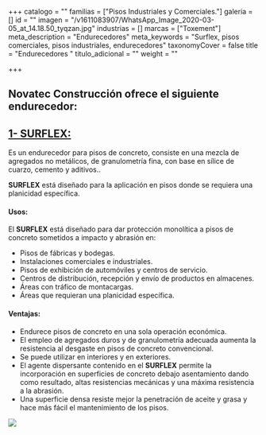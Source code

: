 +++
catalogo = ""
familias = ["Pisos Industriales y Comerciales."]
galeria = []
id = ""
imagen = "/v1611083907/WhatsApp_Image_2020-03-05_at_14.18.50_tyqzan.jpg"
industrias = []
marcas = ["Toxement"]
meta_description = "Endurecedores"
meta_keywords = "Surflex, pisos comerciales, pisos industriales, endurecedores"
taxonomyCover = false
title = "Endurecedores "
titulo_adicional = ""
weight = ""

+++
## Novatec Construcción ofrece el siguiente endurecedor:

## [**1- SURFLEX:**](https://www.toxement.com.co/productos/portafolio/pisos-industriales-y-comerciales/endurecedores-siliceos/?prodId=1544)

Es un endurecedor para pisos de concreto, consiste en una mezcla de agregados no metálicos, de granulometría fina, con base en sílice de cuarzo, cemento y aditivos..

**SURFLEX** está diseñado para la aplicación en pisos donde se requiera una planicidad específica.

#### **Usos:**

El **SURFLEX** está diseñado para dar protección monolítica a pisos de concreto sometidos a impacto y abrasión en:

* Pisos de fábricas y bodegas.
* Instalaciones comerciales e industriales.
* Pisos de exhibición de automóviles y centros de servicio.
* Centros de distribución, recepción y envío de productos en almacenes.
* Áreas con tráfico de montacargas.
* Áreas que requieran una planicidad específica.

#### **Ventajas:**

* Endurece pisos de concreto en una sola operación económica.
* El empleo de agregados duros y de granulometría adecuada aumenta la resistencia al desgaste en pisos de concreto convencional.
* Se puede utilizar en interiores y en exteriores.
* El agente dispersante contenido en el **SURFLEX** permite la incorporación en superficies de concreto debajo asentamiento dando como resultado, altas resistencias mecánicas y una máxima resistencia a la abrasión.
* Una superficie densa resiste mejor la penetración de aceite y grasa y hace más fácil el mantenimiento de los pisos.

![](https://res.cloudinary.com/drnun7bay/image/upload/v1611083222/surflex_2_jnt8hi.jpg)